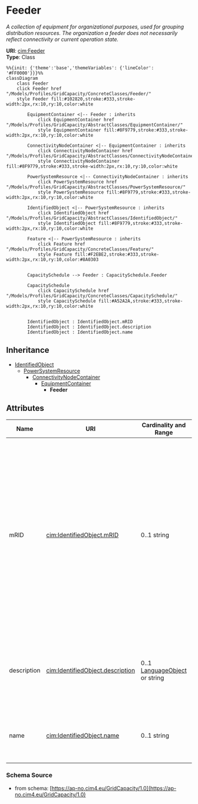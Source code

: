 # Feeder

_A collection of equipment for organizational purposes, used for grouping distribution resources. The organization a feeder does not necessarily reflect connectivity or current operation state._

**URI**: [cim:Feeder](https://cim.ucaiug.io/ns#Feeder)<br />
**Type**: Class

```mermaid
%%{init: {'theme':'base','themeVariables': {'lineColor': '#FF0000'}}}%%
classDiagram
    class Feeder
    click Feeder href "/Models/Profiles/GridCapacity/ConcreteClasses/Feeder/"
    style Feeder fill:#102820,stroke:#333,stroke-width:2px,rx:10,ry:10,color:white
     
        EquipmentContainer <|-- Feeder : inherits
            click EquipmentContainer href "/Models/Profiles/GridCapacity/AbstractClasses/EquipmentContainer/"
            style EquipmentContainer fill:#8F9779,stroke:#333,stroke-width:2px,rx:10,ry:10,color:white
     
        ConnectivityNodeContainer <|-- EquipmentContainer : inherits
            click ConnectivityNodeContainer href "/Models/Profiles/GridCapacity/AbstractClasses/ConnectivityNodeContainer/"
            style ConnectivityNodeContainer fill:#8F9779,stroke:#333,stroke-width:2px,rx:10,ry:10,color:white
     
        PowerSystemResource <|-- ConnectivityNodeContainer : inherits
            click PowerSystemResource href "/Models/Profiles/GridCapacity/AbstractClasses/PowerSystemResource/"
            style PowerSystemResource fill:#8F9779,stroke:#333,stroke-width:2px,rx:10,ry:10,color:white
     
        IdentifiedObject <|-- PowerSystemResource : inherits
            click IdentifiedObject href "/Models/Profiles/GridCapacity/AbstractClasses/IdentifiedObject/"
            style IdentifiedObject fill:#8F9779,stroke:#333,stroke-width:2px,rx:10,ry:10,color:white

        Feature <|-- PowerSystemResource : inherits
            click Feature href "/Models/Profiles/GridCapacity/ConcreteClasses/Feature/"
            style Feature fill:#F2EBE2,stroke:#333,stroke-width:2px,rx:10,ry:10,color:#8A0303


        CapacitySchedule --> Feeder : CapacitySchedule.Feeder

        CapacitySchedule
            click CapacitySchedule href "/Models/Profiles/GridCapacity/ConcreteClasses/CapacitySchedule/"
            style CapacitySchedule fill:#A52A2A,stroke:#333,stroke-width:2px,rx:10,ry:10,color:white


        IdentifiedObject : IdentifiedObject.mRID
        IdentifiedObject : IdentifiedObject.description
        IdentifiedObject : IdentifiedObject.name
```

## Inheritance
* [IdentifiedObject](IdentifiedObject.md)
    * [PowerSystemResource](PowerSystemResource.md)
        * [ConnectivityNodeContainer](ConnectivityNodeContainer.md)
            * [EquipmentContainer](EquipmentContainer.md)
                * **Feeder**

## Attributes
| Name | URI | Cardinality and Range | Description | Inheritance |
| ---  | --- | --- | --- | --- |
| mRID | [cim:IdentifiedObject.mRID](https://cim.ucaiug.io/ns#IdentifiedObject.mRID) | 0..1 string | Master resource identifier issued by a model authority. The mRID is unique within an exchange context. Global uniqueness is easily achieved by using a UUID, as specified in RFC 4122, for the mRID. The use of UUID is strongly recommended.For CIMXML data files in RDF syntax conforming to IEC 61970-552, the mRID is mapped to rdf:ID or rdf:about attributes that identify CIM object elements. | IdentifiedObject |
| description | [cim:IdentifiedObject.description](https://cim.ucaiug.io/ns#IdentifiedObject.description) | 0..1 [LanguageObject](LanguageObject.md) or string | The description is a free human readable text describing or naming the object. It may be non unique and may not correlate to a naming hierarchy. | IdentifiedObject |
| name | [cim:IdentifiedObject.name](https://cim.ucaiug.io/ns#IdentifiedObject.name) | 0..1 string | The name is any free human readable and possibly non unique text naming the object. | IdentifiedObject |

### Schema Source
* from schema: [https://ap-no.cim4.eu/GridCapacity/1.0](https://ap-no.cim4.eu/GridCapacity/1.0)
